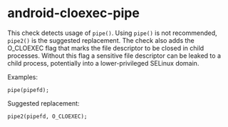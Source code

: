 android-cloexec-pipe
====================

This check detects usage of `pipe()`. Using `pipe()` is not recommended,
`pipe2()` is the suggested replacement. The check also adds the
O\_CLOEXEC flag that marks the file descriptor to be closed in child
processes. Without this flag a sensitive file descriptor can be leaked
to a child process, potentially into a lower-privileged SELinux domain.

Examples:

    pipe(pipefd);

Suggested replacement:

    pipe2(pipefd, O_CLOEXEC);

